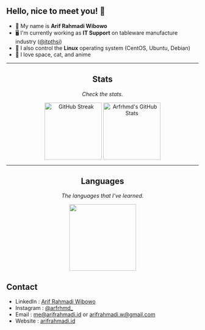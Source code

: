 ## Hello, nice to meet you! :wave:

- 👨 My name is **Arif Rahmadi Wibowo**
- 🖥️ I'm currently working as **IT Support** on tableware manufacture industry ([@itpthsi](https://github.com/itpthsi/))
- 📂 I also control the **Linux** operating system (CentOS, Ubuntu, Debian)
- 🔭 I love space, cat, and anime

<hr>
<h2 align="center">Stats</h2>
<p align="center"><i>Check the stats.</i></p>

<div align="center">
  <img height=150 align="center" src="https://streak-stats.demolab.com?user=arfrhmd&theme=tokyonight&hide_border=true" alt="GitHub Streak" />
  <img height=150 align="center" src="https://github-readme-stats.vercel.app/api?username=arfrhmd&show_icons=true&theme=tokyonight&hide_border=true" alt="Arfrhmd's GitHub Stats" />
</div>


<hr>
<h2 align="center">
  Languages
</h2>
<p align="center"><i>The languages that I've learned.</i></p>

<div align="center">
  <a href="https://github.com/anuraghazra/github-readme-stats">
    <img height=175 align="center" src="https://github-readme-stats.vercel.app/api/top-langs/?username=arfrhmd&hide=Ruby,Objective-C,Objective-C%2b%2b,Cuda&theme=tokyonight&text_color=ffffff&langs_count=8&layout=compact&border_color=61dafb&hide_border=true" />
  </a>
</div>

## Contact

- LinkedIn : [Arif Rahmadi Wibowo](https://www.linkedin.com/in/arif-rahmadi)
- Instagram : [@arfrhmd_](https://www.instagram.com/arfrhmd_)
- Email : [me@arifrahmadi.id](mailto:me@arifrahmadi.id) or [arifrahmadi.w@gmail.com](mailto:arifrahmadi.w@gmail.com)
- Website : [arifrahmadi.id](https://arifrahmadi.id/)
